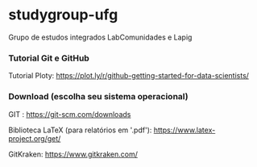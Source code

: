 # studygroup-ufg

Grupo de estudos integrados LabComunidades e Lapig

### Tutorial Git e GitHub

Tutorial Ploty: https://plot.ly/r/github-getting-started-for-data-scientists/

### Download (escolha seu sistema operacional)

GIT : https://git-scm.com/downloads

Biblioteca LaTeX (para relatórios em '.pdf'): https://www.latex-project.org/get/

GitKraken: https://www.gitkraken.com/

